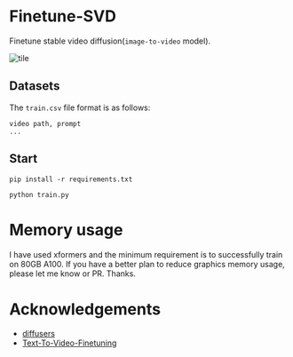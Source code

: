 # Finetune-SVD
Finetune stable video diffusion(`image-to-video` model).

![tile](tile.gif)

## Datasets
The `train.csv` file format is as follows:
```
video path, prompt
...
```

## Start
```
pip install -r requirements.txt
```

```
python train.py
```

# Memory usage
I have used xformers and the minimum requirement is to successfully train on 80GB A100. If you have a better plan to reduce graphics memory usage, please let me know or PR. Thanks.

# Acknowledgements
* [diffusers](https://github.com/huggingface/diffusers)
* [Text-To-Video-Finetuning](https://github.com/ExponentialML/Text-To-Video-Finetuning)
